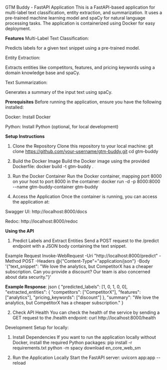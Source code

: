 GTM Buddy - FastAPI Application
This is a FastAPI-based application for multi-label text classification, entity extraction, and summarization. It uses a pre-trained machine learning model and spaCy for natural language processing tasks. The application is containerized using Docker for easy deployment.

**Features**
Multi-Label Text Classification:

Predicts labels for a given text snippet using a pre-trained model.

Entity Extraction:

Extracts entities like competitors, features, and pricing keywords using a domain knowledge base and spaCy.

Text Summarization:

Generates a summary of the input text using spaCy.

**Prerequisites**
Before running the application, ensure you have the following installed:

Docker: Install Docker

Python: Install Python (optional, for local development)

**Setup Instructions**
1. Clone the Repository
Clone this repository to your local machine:
git clone https://github.com/your-username/gtm-buddy.git
cd gtm-buddy

3. Build the Docker Image
Build the Docker image using the provided Dockerfile:
docker build -t gtm-buddy .

5. Run the Docker Container
Run the Docker container, mapping port 8000 on your host to port 8000 in the container:
docker run -d -p 8000:8000 --name gtm-buddy-container gtm-buddy

6. Access the Application
Once the container is running, you can access the application at:

Swagger UI: http://localhost:8000/docs

Redoc: http://localhost:8000/redoc

**Using the API**
1. Predict Labels and Extract Entities
Send a POST request to the /predict endpoint with a JSON body containing the text snippet.

Example Request
Invoke-WebRequest -Uri "http://localhost:8000/predict" -Method POST -Headers @{"Content-Type"="application/json"} -Body '{"text_snippet": "We love the analytics, but CompetitorX has a cheaper subscription. Can you provide a discount? Our team is also concerned about data security."}'

**Example Response**:
json
{
  "predicted_labels": [1, 0, 1, 0, 0],
  "extracted_entities": {
    "competitors": ["CompetitorX"],
    "features": ["analytics"],
    "pricing_keywords": ["discount"]
  },
  "summary": "We love the analytics, but CompetitorX has a cheaper subscription."
}

2. Check API Health
You can check the health of the service by sending a GET request to the /health endpoint:
curl http://localhost:8000/health



Development Setup for locally:

1. Install Dependencies
If you want to run the application locally without Docker, install the required Python packages:
pip install -r requirements.txt
python -m spacy download en_core_web_sm


2. Run the Application Locally
Start the FastAPI server:
uvicorn app:app --reload
